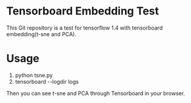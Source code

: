 Tensorboard Embedding Test
============================

This Git repository is a test for tensorflow 1.4 with tensorboard embedding(t-sne and PCA).

# Usage
1. python tsne.py
2. tensorboard --logdir logs

Then you can see t-sne and PCA through Tensorboard in your browser.